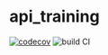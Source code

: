 # api_training

[![codecov](https://codecov.io/gh/VCamozzi/api_training/branch/main/graph/badge.svg?token=37609099-d838-4c3a-ad70-88786b7b1bfa)](https://codecov.io/gh/VCamozzi/api_training)
![build CI](https://github.com/VCamozzi/api_training/actions/workflows/build.yml/badge.svg)
    
